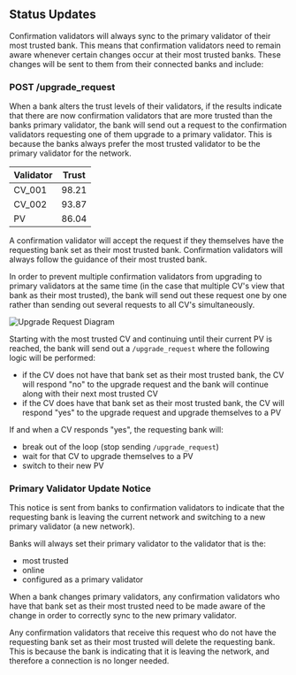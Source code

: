 ## Status Updates

Confirmation validators will always sync to the primary validator of their most trusted bank. This means that 
confirmation validators need to remain aware whenever certain changes occur at their most trusted banks. These changes 
will be sent to them from their connected banks and include:

### POST /upgrade_request

When a bank alters the trust levels of their validators, if the results indicate that there are now confirmation 
validators that are more trusted than the banks primary validator, the bank will send out a request to the confirmation 
validators requesting one of them upgrade to a primary validator. This is because the banks always prefer the most 
trusted validator to be the primary validator for the network.

| Validator| Trust |
| -------- | ----- |
| CV_001   | 98.21 |
| CV_002   | 93.87 |
| PV       | 86.04 |

A confirmation validator will accept the request if they themselves have the requesting bank set as their most trusted 
bank. Confirmation validators will always follow the guidance of their most trusted bank.

In order to prevent multiple confirmation validators from upgrading to primary validators at the same time (in the case 
that multiple CV's view that bank as their most trusted), the bank will send out these request one by one rather than 
sending out several requests to all CV's simultaneously.

![Upgrade Request Diagram](https://thenewboston.com/static/media/PrimaryValidatorUpgradeRequest.dd29e23e.png)

Starting with the most trusted CV and continuing until their current PV is reached, the bank will send out a 
`/upgrade_request` where the following logic will be performed:

- if the CV does not have that bank set as their most trusted bank, the CV will respond "no" to the upgrade request and 
the bank will continue along with their next most trusted CV
- if the CV does have that bank set as their most trusted bank, the CV will respond "yes" to the upgrade request and 
upgrade themselves to a PV

If and when a CV responds "yes", the requesting bank will:

- break out of the loop (stop sending `/upgrade_request`)
- wait for that CV to upgrade themselves to a PV
- switch to their new PV

### Primary Validator Update Notice

This notice is sent from banks to confirmation validators to indicate that the requesting bank is leaving the current 
network and switching to a new primary validator (a new network).

Banks will always set their primary validator to the validator that is the:

- most trusted
- online
- configured as a primary validator

When a bank changes primary validators, any confirmation validators who have that bank set as their most trusted need 
to be made aware of the change in order to correctly sync to the new primary validator.

Any confirmation validators that receive this request who do not have the requesting bank set as their most trusted 
will delete the requesting bank. This is because the bank is indicating that it is leaving the network, and therefore a 
connection is no longer needed.